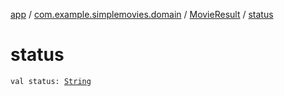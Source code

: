 [app](../../index.md) / [com.example.simplemovies.domain](../index.md) / [MovieResult](index.md) / [status](./status.md)

# status

`val status: `[`String`](https://kotlinlang.org/api/latest/jvm/stdlib/kotlin/-string/index.html)